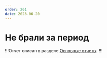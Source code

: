 ```yaml
---
order: 261
date: 2023-06-20
---
```

# Не брали за период

!!!Отчет описан в разделе [Основные отчеты](/8-отчеты-и-аналитика/1-основные-отчеты/7-не-брали-за-период/).
!!!